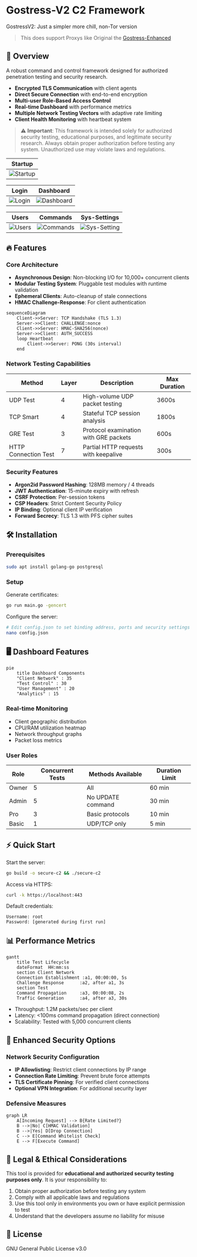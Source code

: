 # Gostress-V2 C2 Framework

GostressV2: Just a simpler more chill, non-Tor version

> This does support Proxys like Original the [Gostress-Enhanced ](https://github.com/Birdo1221/Gostress-Enhanced)

## 📌 Overview

A robust command and control framework designed for authorized penetration testing and security research.

- **Encrypted TLS Communication** with client agents
- **Direct Secure Connection** with end-to-end encryption
- **Multi-user Role-Based Access Control**
- **Real-time Dashboard** with performance metrics
- **Multiple Network Testing Vectors** with adaptive rate limiting
- **Client Health Monitoring** with heartbeat system

> ⚠️ **Important**: This framework is intended solely for authorized security testing, educational purposes, and legitimate security research. Always obtain proper authorization before testing any system. Unauthorized use may violate laws and regulations.

| Startup | 
|---------|
| ![Startup](https://github.com/user-attachments/assets/b888a4cd-9694-46b5-9ef8-8d5d0e953811) | 

| Login | Dashboard |
|-------|----------|
| ![Login](https://github.com/user-attachments/assets/b7d94ab4-6786-46e2-8864-83950e7d4457) | ![Dashboard](https://github.com/user-attachments/assets/2a7da7cc-1806-458a-b80d-62b35c7d90d7) |

| Users | Commands | Sys-Settings |
|-------|----------|--------------|
| ![Users](https://github.com/user-attachments/assets/5937982b-fe99-4e0f-a859-54ff94b187cd) | ![Commands](https://github.com/user-attachments/assets/092f24e0-f332-4496-b399-2b00b76908c9) | ![Sys-Setting](https://github.com/user-attachments/assets/50c66a61-8ca4-4def-b28c-cce4e08909c4) |

## 🔥 Features

### Core Architecture

- **Asynchronous Design**: Non-blocking I/O for 10,000+ concurrent clients
- **Modular Testing System**: Pluggable test modules with runtime validation
- **Ephemeral Clients**: Auto-cleanup of stale connections
- **HMAC Challenge-Response**: For client authentication

```mermaid
sequenceDiagram
    Client->>Server: TCP Handshake (TLS 1.3)
    Server->>Client: CHALLENGE:nonce
    Client->>Server: HMAC-SHA256(nonce)
    Server->>Client: AUTH_SUCCESS
    loop Heartbeat
        Client->>Server: PONG (30s interval)
    end
```

### Network Testing Capabilities

| Method | Layer | Description | Max Duration |
|--------|-------|-------------|--------------|
| UDP Test | 4 | High-volume UDP packet testing | 3600s |
| TCP Smart | 4 | Stateful TCP session analysis | 1800s |
| GRE Test | 3 | Protocol examination with GRE packets | 600s |
| HTTP Connection Test | 7 | Partial HTTP requests with keepalive | 300s |

### Security Features

- **Argon2id Password Hashing**: 128MB memory / 4 threads
- **JWT Authentication**: 15-minute expiry with refresh
- **CSRF Protection**: Per-session tokens
- **CSP Headers**: Strict Content Security Policy
- **IP Binding**: Optional client IP verification
- **Forward Secrecy**: TLS 1.3 with PFS cipher suites

## 🛠️ Installation

### Prerequisites

```bash
sudo apt install golang-go postgresql
```

### Setup

Generate certificates:
```bash
go run main.go -gencert
```

Configure the server:
```bash
# Edit config.json to set binding address, ports and security settings
nano config.json
```

## 🖥️ Dashboard Features

```mermaid
pie
    title Dashboard Components
    "Client Network" : 35
    "Test Control" : 30
    "User Management" : 20
    "Analytics" : 15
```

### Real-time Monitoring

- Client geographic distribution
- CPU/RAM utilization heatmap
- Network throughput graphs
- Packet loss metrics

### User Roles

| Role | Concurrent Tests | Methods Available | Duration Limit |
|------|-----------------|-------------------|---------------|
| Owner | 5 | All | 60 min |
| Admin | 5 | No UPDATE command | 30 min |
| Pro | 3 | Basic protocols | 10 min |
| Basic | 1 | UDP/TCP only | 5 min |

## ⚡ Quick Start

Start the server:
```bash
go build -o secure-c2 && ./secure-c2
```

Access via HTTPS:
```bash
curl -k https://localhost:443
```

Default credentials:
```
Username: root
Password: [generated during first run]
```

## 📊 Performance Metrics

```mermaid
gantt
    title Test Lifecycle
    dateFormat  HH:mm:ss
    section Client Network
    Connection Establishment :a1, 00:00:00, 5s
    Challenge Response      :a2, after a1, 3s
    section Test
    Command Propagation     :a3, 00:00:08, 2s
    Traffic Generation      :a4, after a3, 30s
```

- Throughput: 1.2M packets/sec per client
- Latency: <100ms command propagation (direct connection)
- Scalability: Tested with 5,000 concurrent clients

## 🔐 Enhanced Security Options

### Network Security Configuration

- **IP Allowlisting**: Restrict client connections by IP range
- **Connection Rate Limiting**: Prevent brute force attempts
- **TLS Certificate Pinning**: For verified client connections
- **Optional VPN Integration**: For additional security layer

### Defensive Measures

```mermaid
graph LR
    A[Incoming Request] --> B{Rate Limited?}
    B -->|No| C[HMAC Validation]
    B -->|Yes| D[Drop Connection]
    C --> E[Command Whitelist Check]
    E --> F[Execute Command]
```

## 🚨 Legal & Ethical Considerations

This tool is provided for **educational and authorized security testing purposes only**. It is your responsibility to:

1. Obtain proper authorization before testing any system
2. Comply with all applicable laws and regulations
3. Use this tool only in environments you own or have explicit permission to test
4. Understand that the developers assume no liability for misuse

## 📜 License

GNU General Public License v3.0
